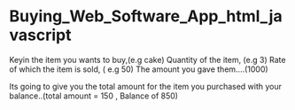 # Buying_Web_Software_App_html_javascript

Keyin the item you wants to buy,(e.g cake)
Quantity of the item, (e.g 3)
Rate of which the item is sold, ( e.g 50)
The amount you gave them....(1000)

Its going to give you the total amount for the item you purchased with your balance..(total amount = 150 , Balance of 850)
